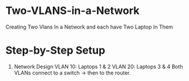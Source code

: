 # Two-VLANS-in-a-Network
Creating Two Vlans In a Network and each have Two Laptop In Them

# Step-by-Step Setup
1. Network Design
VLAN 10: Laptops 1 & 2
VLAN 20: Laptops 3 & 4
Both VLANs connect to a switch → then to the router.
